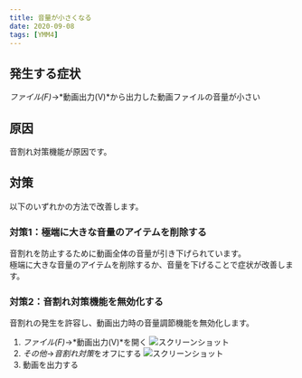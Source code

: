 ```yaml
---
title: 音量が小さくなる
date: 2020-09-08
tags: [YMM4]
---
```

## 発生する症状
*ファイル(F)*→*動画出力(V)*から出力した動画ファイルの音量が小さい

## 原因
音割れ対策機能が原因です。  

## 対策
以下のいずれかの方法で改善します。

### 対策1：極端に大きな音量のアイテムを削除する
音割れを防止するために動画全体の音量が引き下げられています。  
極端に大きな音量のアイテムを削除するか、音量を下げることで症状が改善します。

### 対策2：音割れ対策機能を無効化する
音割れの発生を許容し、動画出力時の音量調節機能を無効化します。

1. *ファイル(F)*→*動画出力(V)*を開く
![スクリーンショット](音量が小さくなる-1.png)
1. *その他*→*音割れ対策*をオフにする
![スクリーンショット](音量が小さくなる-2.png)
1. 動画を出力する